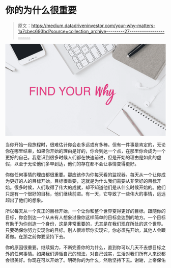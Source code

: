 # 你的为什么很重要

> 原文：<https://medium.datadriveninvestor.com/your-why-matters-1a7cbec693bd?source=collection_archive---------27----------------------->

![](img/960191ae942d8b0422c8de2f052e2706.png)

当你开始一段旅程时，很难估计你会走多远或有多棒。但有一件事是肯定的，无论你在哪里结束，如果你开始的理由是好的，你会到达一个点，在那里你会成为一个更好的自己。我意识到很多时候人们都在快速前进，但是开始的理由是如此的虚假，以至于无论他们多早到达，他们的存在都不会让事情变得更好。

你做任何事情的理由都很重要。那应该作为你每天看的监视器。每天从一个让你成为更好的人的目标开始。目标很重要，这就是为什么我们需要从非常好的目标开始。很多时候，人们取得了伟大的成就，却不知道他们是从什么时候开始的。他们只是有一个很好的目标，他们继续前进。有一天，它导致了一些伟大的事情，远远超出了他们的想象。

所以每天从一个真正的目标开始，一个让你和整个世界变得更好的目标。跟随你的目标，你会到达一个从未有人想象过像你这样简单的目标会达到的地方。一个目标有助于为你创造一个身份，这是非常重要的，尤其是在我们现在所处的这个世界。只要确保你努力实现你的目标。别人很难帮你实现它。你必须先开始，其他人会跟着做。在那之前你要坚持下去。

你的原因很重要。继续努力，不断完善你的为什么，直到你可以几天不去想目标之外的任何事情。如果我们遵循自己的想法，对自己诚实，生活对我们所有人来说都会很美好。你现在可以开始了。明确你的为什么，然后坚持下去。谢谢，上帝保佑